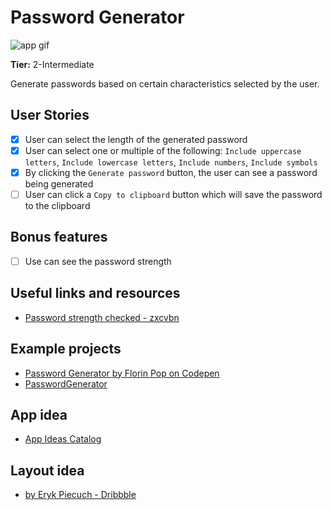 # Password Generator

![app gif](https://github.com/castrors/password_generator/blob/master/assets/password_generator.gif)

**Tier:** 2-Intermediate

Generate passwords based on certain characteristics selected by the user.

## User Stories

- [x] User can select the length of the generated password
- [x] User can select one or multiple of the following: `Include uppercase letters`, `Include lowercase letters`, `Include numbers`, `Include symbols`
- [x] By clicking the `Generate password` button, the user can see a password being generated
- [ ] User can click a `Copy to clipboard` button which will save the password to the clipboard

## Bonus features

- [ ] Use can see the password strength

## Useful links and resources

- [Password strength checked - zxcvbn](https://github.com/dropbox/zxcvbn)

## Example projects

- [Password Generator by Florin Pop on Codepen](https://codepen.io/FlorinPop17/full/BaBePej)
- [PasswordGenerator](https://passwordsgenerator.net)

## App idea

- [App Ideas Catalog](https://github.com/florinpop17/app-ideas/edit/master/Projects/2-Intermediate/Password-Generator.md)

## Layout idea

- [by Eryk Piecuch - Dribbble](https://dribbble.com/shots/5900275-Password-Manager-App-Generate-Password-Settings)